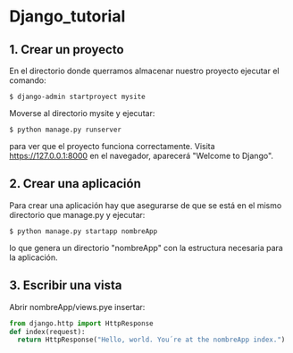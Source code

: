 # Django_tutorial

## 1. Crear un proyecto 
En el directorio donde querramos almacenar nuestro proyecto ejecutar el comando:
```
$ django-admin startproyect mysite
```
Moverse al directorio mysite y ejecutar: 
```
$ python manage.py runserver
```
para ver que el proyecto funciona correctamente. Visita https://127.0.0.1:8000 en el navegador, aparecerá "Welcome to Django".

## 2. Crear una aplicación
Para crear una aplicación hay que asegurarse de que se está en el mismo directorio que manage.py y ejecutar: 
```
$ python manage.py startapp nombreApp
```
lo que genera un directorio "nombreApp" con la estructura necesaria para la aplicación.

## 3. Escribir una vista

Abrir nombreApp/views.pye insertar:
```python
from django.http import HttpResponse
def index(request):
  return HttpResponse("Hello, world. You´re at the nombreApp index.")
```
